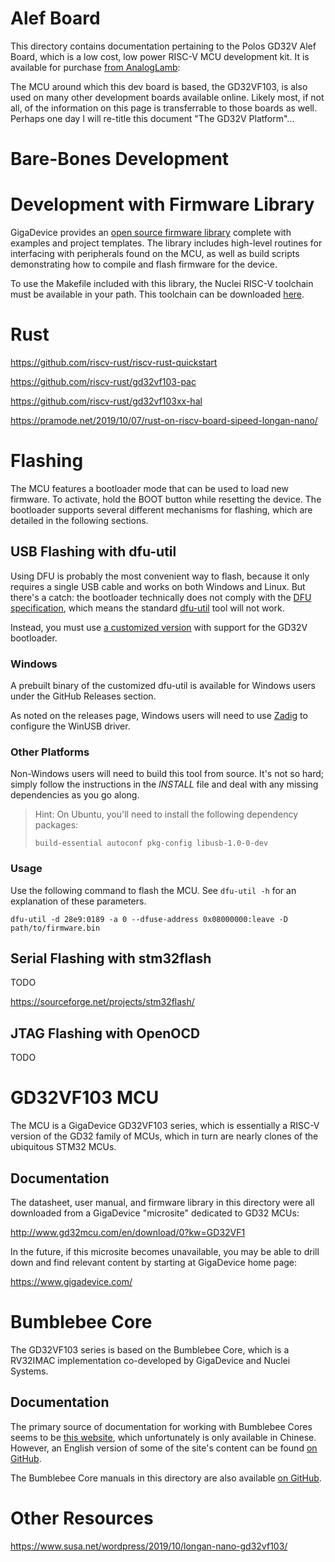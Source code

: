 # Alef Board

This directory contains documentation pertaining to the Polos GD32V Alef Board,
which is a low cost, low power RISC-V MCU development kit. It is available for
purchase [from AnalogLamb][alef-board-analoglamb]:

The MCU around which this dev board is based, the GD32VF103, is also used on
many other development boards available online. Likely most, if not all, of the
information on this page is transferrable to those boards as well. Perhaps one
day I will re-title this document "The GD32V Platform"...

[alef-board-analoglamb]: https://www.analoglamb.com/product/polos-gd32v-alef-board-risc-v-mcu-board/


# Bare-Bones Development

<!-- todo: absolute minimum blinky -->


# Development with Firmware Library

GigaDevice provides an [open source firmware library][gd32vf103-fwlib-gh]
complete with examples and project templates. The library includes high-level
routines for interfacing with peripherals found on the MCU, as well as build
scripts demonstrating how to compile and flash firmware for the device.

To use the Makefile included with this library, the Nuclei RISC-V toolchain must
be available in your path. This toolchain can be downloaded
[here][nuclei-toolchain].

[gd32vf103-fwlib-gh]: https://github.com/riscv-mcu/GD32VF103_Firmware_Library/
[nuclei-toolchain]: https://nucleisys.com/download.php


# Rust

https://github.com/riscv-rust/riscv-rust-quickstart

https://github.com/riscv-rust/gd32vf103-pac

https://github.com/riscv-rust/gd32vf103xx-hal

https://pramode.net/2019/10/07/rust-on-riscv-board-sipeed-longan-nano/


# Flashing

The MCU features a bootloader mode that can be used to load new firmware. To
activate, hold the BOOT button while resetting the device. The bootloader
supports several different mechanisms for flashing, which are detailed in the
following sections.

<!-- todo: is it possible to overwrite the bootloader? -->

## USB Flashing with dfu-util

Using DFU is probably the most convenient way to flash, because it only requires
a single USB cable and works on both Windows and Linux. But there's a catch: the
bootloader technically does not comply with the [DFU specification][dfu-spec],
which means the standard [dfu-util][dfu-util] tool will not work.

Instead, you must use [a customized version][gd32-dfu-utils] with support for
the GD32V bootloader.

[dfu-spec]: https://www.usb.org/sites/default/files/DFU_1.1.pdf
[dfu-util]: http://dfu-util.sourceforge.net/
[gd32-dfu-utils]: https://github.com/riscv-mcu/gd32-dfu-utils

### Windows

<!-- todo: needs validation -->

A prebuilt binary of the customized dfu-util is available for Windows users
under the GitHub Releases section.

As noted on the releases page, Windows users will need to use [Zadig][zadig] to
configure the WinUSB driver.

[zadig]: https://zadig.akeo.ie/

### Other Platforms

Non-Windows users will need to build this tool from source. It's not so hard;
simply follow the instructions in the *INSTALL* file and deal with any missing
dependencies as you go along.

> Hint: On Ubuntu, you'll need to install the following dependency packages:
>
> ```
> build-essential autoconf pkg-config libusb-1.0-0-dev
> ```

<!-- todo: figure out how to use doc/40-dfuse.rules -->

### Usage

Use the following command to flash the MCU. See `dfu-util -h`
for an explanation of these parameters.

```
dfu-util -d 28e9:0189 -a 0 --dfuse-address 0x08000000:leave -D path/to/firmware.bin
```

## Serial Flashing with stm32flash

TODO

https://sourceforge.net/projects/stm32flash/

## JTAG Flashing with OpenOCD

TODO


# GD32VF103 MCU

The MCU is a GigaDevice GD32VF103 series, which is essentially a RISC-V version
of the GD32 family of MCUs, which in turn are nearly clones of the ubiquitous
STM32 MCUs.

## Documentation

The datasheet, user manual, and firmware library in this directory were all
downloaded from a GigaDevice "microsite" dedicated to GD32 MCUs:

http://www.gd32mcu.com/en/download/0?kw=GD32VF1

In the future, if this microsite becomes unavailable, you may be able to drill
down and find relevant content by starting at GigaDevice home page:

https://www.gigadevice.com/


# Bumblebee Core

The GD32VF103 series is based on the Bumblebee Core, which is a RV32IMAC
implementation co-developed by GigaDevice and Nuclei Systems.

## Documentation

The primary source of documentation for working with Bumblebee Cores seems to be
[this website][riscv-mcu-site], which unfortunately is only available in
Chinese. However, an English version of some of the site's content can be found
[on GitHub][riscv-mcu-site-gh].

The Bumblebee Core manuals in this directory are also available
[on GitHub][bumblebee-doc-gh].

[riscv-mcu-site]: https://www.riscv-mcu.com/
[riscv-mcu-site-gh]: https://github.com/riscv-mcu/Webpages
[bumblebee-doc-gh]: https://github.com/nucleisys/Bumblebee_Core_Doc


# Other Resources

https://www.susa.net/wordpress/2019/10/longan-nano-gd32vf103/
